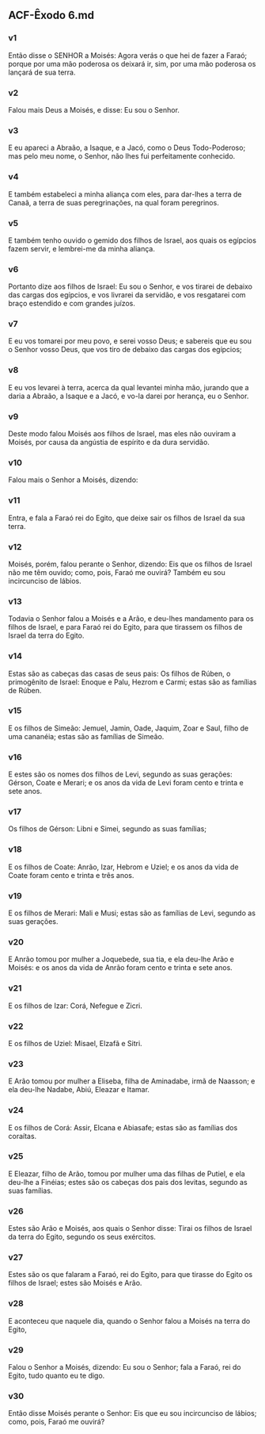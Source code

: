 ## ACF-Êxodo 6.md
### v1
 Então disse o SENHOR a Moisés: Agora verás o que hei de fazer a Faraó; porque por uma mão poderosa os deixará ir, sim, por uma mão poderosa os lançará de sua terra.
### v2
 Falou mais Deus a Moisés, e disse: Eu sou o Senhor.
### v3
 E eu apareci a Abraão, a Isaque, e a Jacó, como o Deus Todo-Poderoso; mas pelo meu nome, o Senhor, não lhes fui perfeitamente conhecido.
### v4
 E também estabeleci a minha aliança com eles, para dar-lhes a terra de Canaã, a terra de suas peregrinações, na qual foram peregrinos.
### v5
 E também tenho ouvido o gemido dos filhos de Israel, aos quais os egípcios fazem servir, e lembrei-me da minha aliança.
### v6
 Portanto dize aos filhos de Israel: Eu sou o Senhor, e vos tirarei de debaixo das cargas dos egípcios, e vos livrarei da servidão, e vos resgatarei com braço estendido e com grandes juízos.
### v7
 E eu vos tomarei por meu povo, e serei vosso Deus; e sabereis que eu sou o Senhor vosso Deus, que vos tiro de debaixo das cargas dos egípcios;
### v8
 E eu vos levarei à terra, acerca da qual levantei minha mão, jurando que a daria a Abraão, a Isaque e a Jacó, e vo-la darei por herança, eu o Senhor.
### v9
 Deste modo falou Moisés aos filhos de Israel, mas eles não ouviram a Moisés, por causa da angústia de espírito e da dura servidão.
### v10
 Falou mais o Senhor a Moisés, dizendo:
### v11
 Entra, e fala a Faraó rei do Egito, que deixe sair os filhos de Israel da sua terra.
### v12
 Moisés, porém, falou perante o Senhor, dizendo: Eis que os filhos de Israel não me têm ouvido; como, pois, Faraó me ouvirá? Também eu sou incircunciso de lábios.
### v13
 Todavia o Senhor falou a Moisés e a Arão, e deu-lhes mandamento para os filhos de Israel, e para Faraó rei do Egito, para que tirassem os filhos de Israel da terra do Egito.
### v14
 Estas são as cabeças das casas de seus pais: Os filhos de Rúben, o primogênito de Israel: Enoque e Palu, Hezrom e Carmi; estas são as famílias de Rúben.
### v15
 E os filhos de Simeão: Jemuel, Jamin, Oade, Jaquim, Zoar e Saul, filho de uma cananéia; estas são as famílias de Simeão.
### v16
 E estes são os nomes dos filhos de Levi, segundo as suas gerações: Gérson, Coate e Merari; e os anos da vida de Levi foram cento e trinta e sete anos.
### v17
 Os filhos de Gérson: Libni e Simei, segundo as suas famílias;
### v18
 E os filhos de Coate: Anrão, Izar, Hebrom e Uziel; e os anos da vida de Coate foram cento e trinta e três anos.
### v19
 E os filhos de Merari: Mali e Musi; estas são as famílias de Levi, segundo as suas gerações.
### v20
 E Anrão tomou por mulher a Joquebede, sua tia, e ela deu-lhe Arão e Moisés: e os anos da vida de Anrão foram cento e trinta e sete anos.
### v21
 E os filhos de Izar: Corá, Nefegue e Zicri.
### v22
 E os filhos de Uziel: Misael, Elzafã e Sitri.
### v23
 E Arão tomou por mulher a Eliseba, filha de Aminadabe, irmã de Naasson; e ela deu-lhe Nadabe, Abiú, Eleazar e Itamar.
### v24
 E os filhos de Corá: Assir, Elcana e Abiasafe; estas são as famílias dos coraítas.
### v25
 E Eleazar, filho de Arão, tomou por mulher uma das filhas de Putiel, e ela deu-lhe a Finéias; estes são os cabeças dos pais dos levitas, segundo as suas famílias.
### v26
 Estes são Arão e Moisés, aos quais o Senhor disse: Tirai os filhos de Israel da terra do Egito, segundo os seus exércitos.
### v27
 Estes são os que falaram a Faraó, rei do Egito, para que tirasse do Egito os filhos de Israel; estes são Moisés e Arão.
### v28
 E aconteceu que naquele dia, quando o Senhor falou a Moisés na terra do Egito,
### v29
 Falou o Senhor a Moisés, dizendo: Eu sou o Senhor; fala a Faraó, rei do Egito, tudo quanto eu te digo.
### v30
 Então disse Moisés perante o Senhor: Eis que eu sou incircunciso de lábios; como, pois, Faraó me ouvirá?
